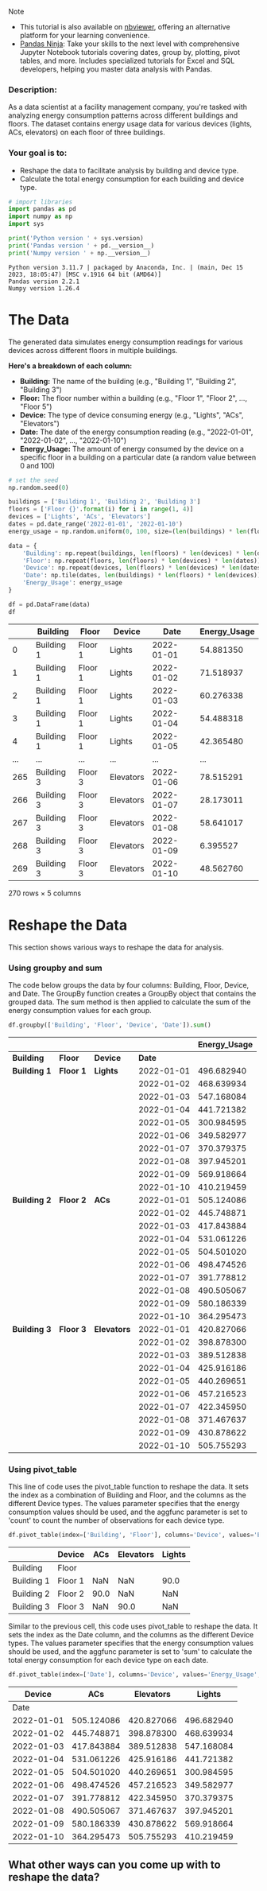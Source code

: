 
> [!NOTE] 
> - This tutorial is also available on [nbviewer](https://nbviewer.org/github/DataWranglerPro/quartz/blob/v4/content/Assets/notebooks/Average_order_value.ipynb), offering an alternative platform for your learning convenience.
> - [Pandas Ninja](https://hedaro.gumroad.com/l/jVeRh): Take your skills to the next level with comprehensive Jupyter Notebook tutorials covering dates, group by, plotting, pivot tables, and more. Includes specialized tutorials for Excel and SQL developers, helping you master data analysis with Pandas.

### Description:  

As a data scientist at a facility management company, you're tasked with analyzing energy consumption patterns across different buildings and floors. The dataset contains energy usage data for various devices (lights, ACs, elevators) on each floor of three buildings.  

### Your goal is to:  

- Reshape the data to facilitate analysis by building and device type.  
- Calculate the total energy consumption for each building and device type.  

```python
# import libraries
import pandas as pd
import numpy as np
import sys

print('Python version ' + sys.version)
print('Pandas version ' + pd.__version__)
print('Numpy version ' + np.__version__)
```

``` output
Python version 3.11.7 | packaged by Anaconda, Inc. | (main, Dec 15 2023, 18:05:47) [MSC v.1916 64 bit (AMD64)]
Pandas version 2.2.1
Numpy version 1.26.4
```

# The Data  

The generated data simulates energy consumption readings for various devices across different floors in multiple buildings.  

**Here's a breakdown of each column:**  
- **Building:** The name of the building (e.g., "Building 1", "Building 2", "Building 3")  
- **Floor:** The floor number within a building (e.g., "Floor 1", "Floor 2", ..., "Floor 5")  
- **Device:** The type of device consuming energy (e.g., "Lights", "ACs", "Elevators")  
- **Date:** The date of the energy consumption reading (e.g., "2022-01-01", "2022-01-02", ..., "2022-01-10")  
- **Energy_Usage:** The amount of energy consumed by the device on a specific floor in a building on a particular date (a random value between 0 and 100)  


```python
# set the seed
np.random.seed(0)

buildings = ['Building 1', 'Building 2', 'Building 3']
floors = ['Floor {}'.format(i) for i in range(1, 4)]
devices = ['Lights', 'ACs', 'Elevators']
dates = pd.date_range('2022-01-01', '2022-01-10')
energy_usage = np.random.uniform(0, 100, size=(len(buildings) * len(floors) * len(devices) * len(dates)))

data = {
    'Building': np.repeat(buildings, len(floors) * len(devices) * len(dates)),
    'Floor': np.repeat(floors, len(floors) * len(devices) * len(dates)),
    'Device': np.repeat(devices, len(floors) * len(devices) * len(dates)),
    'Date': np.tile(dates, len(buildings) * len(floors) * len(devices)),
    'Energy_Usage': energy_usage
}

df = pd.DataFrame(data)
df
```

|     | Building   | Floor   | Device    | Date       | Energy_Usage |
| --- | ---------- | ------- | --------- | ---------- | ------------ |
| 0   | Building 1 | Floor 1 | Lights    | 2022-01-01 | 54.881350    |
| 1   | Building 1 | Floor 1 | Lights    | 2022-01-02 | 71.518937    |
| 2   | Building 1 | Floor 1 | Lights    | 2022-01-03 | 60.276338    |
| 3   | Building 1 | Floor 1 | Lights    | 2022-01-04 | 54.488318    |
| 4   | Building 1 | Floor 1 | Lights    | 2022-01-05 | 42.365480    |
| ... | ...        | ...     | ...       | ...        | ...          |
| 265 | Building 3 | Floor 3 | Elevators | 2022-01-06 | 78.515291    |
| 266 | Building 3 | Floor 3 | Elevators | 2022-01-07 | 28.173011    |
| 267 | Building 3 | Floor 3 | Elevators | 2022-01-08 | 58.641017    |
| 268 | Building 3 | Floor 3 | Elevators | 2022-01-09 | 6.395527     |
| 269 | Building 3 | Floor 3 | Elevators | 2022-01-10 | 48.562760    |

270 rows × 5 columns

# Reshape the Data  

This section shows various ways to reshape the data for analysis.  

### Using groupby and sum

The code below groups the data by four columns: Building, Floor, Device, and Date. The GroupBy function creates a GroupBy object that contains the grouped data. The sum method is then applied to calculate the sum of the energy consumption values for each group.

```python
df.groupby(['Building', 'Floor', 'Device', 'Date']).sum()
```

  

|                |             |               |                | Energy_Usage   |
| -------------- | ----------- | ------------- | -------------- | -------------- |
| **Building**   | **Floor**   | **Device**    | **Date**       |                |
| **Building 1** | **Floor 1** | **Lights**    | 2022-01-01 | 496.682940     |
|                |             |               | 2022-01-02 | 468.639934 |
|                |             |               | 2022-01-03 | 547.168084 |
|                |             |               | 2022-01-04 | 441.721382 |
|                |             |               | 2022-01-05 | 300.984595 |
|                |             |               | 2022-01-06 | 349.582977 |
|                |             |               | 2022-01-07 | 370.379375 |
|                |             |               | 2022-01-08 | 397.945201 |
|                |             |               | 2022-01-09 | 569.918664 |
|                |             |               | 2022-01-10 | 410.219459 |
| **Building 2** | **Floor 2** | **ACs**       | 2022-01-01 | 505.124086     |
|                |             |               | 2022-01-02 | 445.748871 |
|                |             |               | 2022-01-03 | 417.843884 |
|                |             |               | 2022-01-04 | 531.061226 |
|                |             |               | 2022-01-05 | 504.501020 |
|                |             |               | 2022-01-06 | 498.474526 |
|                |             |               | 2022-01-07 | 391.778812 |
|                |             |               | 2022-01-08 | 490.505067 |
|                |             |               | 2022-01-09 | 580.186339 |
|                |             |               | 2022-01-10 | 364.295473 |
| **Building 3** | **Floor 3** | **Elevators** | 2022-01-01 | 420.827066     |
|                |             |               | 2022-01-02 | 398.878300 |
|                |             |               | 2022-01-03 | 389.512838 |
|                |             |               | 2022-01-04 | 425.916186 |
|                |             |               | 2022-01-05 | 440.269651 |
|                |             |               | 2022-01-06 | 457.216523 |
|                |             |               | 2022-01-07 | 422.345950 |
|                |             |               | 2022-01-08 | 371.467637 |
|                |             |               | 2022-01-09 | 430.878622 |
|                |             |               | 2022-01-10 | 505.755293 |

### Using pivot_table  

This line of code uses the pivot_table function to reshape the data. It sets the index as a combination of Building and Floor, and the columns as the different Device types. The values parameter specifies that the energy consumption values should be used, and the aggfunc parameter is set to 'count' to count the number of observations for each device type.

```python
df.pivot_table(index=['Building', 'Floor'], columns='Device', values='Energy_Usage', aggfunc='count')
```

|            | Device  | ACs  | Elevators | Lights |
| ---------- | ------- | ---- | --------- | ------ |
| Building   | Floor   |      |           |        |
| Building 1 | Floor 1 | NaN  | NaN       | 90.0   |
| Building 2 | Floor 2 | 90.0 | NaN       | NaN    |
| Building 3 | Floor 3 | NaN  | 90.0      | NaN    |


Similar to the previous cell, this code uses pivot_table to reshape the data. It sets the index as the Date column, and the columns as the different Device types. The values parameter specifies that the energy consumption values should be used, and the aggfunc parameter is set to 'sum' to calculate the total energy consumption for each device type on each date.

```python
df.pivot_table(index=['Date'], columns='Device', values='Energy_Usage', aggfunc='sum')
```

| Device     | ACs        | Elevators  | Lights     |
| ---------- | ---------- | ---------- | ---------- |
| Date       |            |            |            |
| 2022-01-01 | 505.124086 | 420.827066 | 496.682940 |
| 2022-01-02 | 445.748871 | 398.878300 | 468.639934 |
| 2022-01-03 | 417.843884 | 389.512838 | 547.168084 |
| 2022-01-04 | 531.061226 | 425.916186 | 441.721382 |
| 2022-01-05 | 504.501020 | 440.269651 | 300.984595 |
| 2022-01-06 | 498.474526 | 457.216523 | 349.582977 |
| 2022-01-07 | 391.778812 | 422.345950 | 370.379375 |
| 2022-01-08 | 490.505067 | 371.467637 | 397.945201 |
| 2022-01-09 | 580.186339 | 430.878622 | 569.918664 |
| 2022-01-10 | 364.295473 | 505.755293 | 410.219459 |

## What other ways can you come up with to reshape the data?